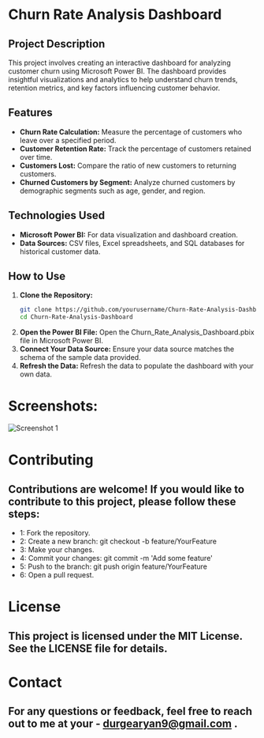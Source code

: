 # Churn Rate Analysis Dashboard

## Project Description
This project involves creating an interactive dashboard for analyzing customer churn using Microsoft Power BI. The dashboard provides insightful visualizations and analytics to help understand churn trends, retention metrics, and key factors influencing customer behavior.

## Features
- **Churn Rate Calculation:** Measure the percentage of customers who leave over a specified period.
- **Customer Retention Rate:** Track the percentage of customers retained over time.
- **Customers Lost:** Compare the ratio of new customers to returning customers.
- **Churned Customers by Segment:** Analyze churned customers by demographic segments such as age, gender, and region.

## Technologies Used
- **Microsoft Power BI:** For data visualization and dashboard creation.
- **Data Sources:** CSV files, Excel spreadsheets, and SQL databases for historical customer data.

## How to Use
1. **Clone the Repository:**
   ```bash
   git clone https://github.com/yourusername/Churn-Rate-Analysis-Dashboard.git
   cd Churn-Rate-Analysis-Dashboard
2. **Open the Power BI File:**
    Open the Churn_Rate_Analysis_Dashboard.pbix file in Microsoft Power BI.
3. **Connect Your Data Source:**
    Ensure your data source matches the schema of the sample data provided.
4. **Refresh the Data:**
    Refresh the data to populate the dashboard with your own data.

# Screenshots:

![Screenshot 1](https://github.com/AryanDurge/Churn_Rate_Analysis_Dashboard/blob/main/Screenshot%202024-07-19%20222729.png?raw=true)

# Contributing
  ## Contributions are welcome! If you would like to contribute to this project, please follow these steps:
  - 1: Fork the repository.
  - 2: Create a new branch:
       git checkout -b feature/YourFeature
  - 3: Make your changes.
  - 4: Commit your changes:
       git commit -m 'Add some feature'
  - 5: Push to the branch:
       git push origin feature/YourFeature
  - 6: Open a pull request.
# License
## This project is licensed under the MIT License. See the LICENSE file for details.

# Contact
## For any questions or feedback, feel free to reach out to me at your - durgearyan9@gmail.com .

